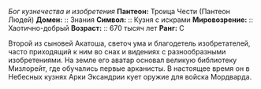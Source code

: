 *Бог кузнечества и изобретения*
**Пантеон:** Троица Чести (Пантеон Людей)
**Домен:** :: Знания
**Символ:**        :: Кузня с искрами
**Мировозрение:**   :: Хаотично-добрый
**Возраст:**     :: 670 тысяч лет
**Ранг:** С

Второй из сыновей Акатоша, светоч ума и благодетель изобретателей, часто приходящий к ним во снах и видениях с разнообразными изобретениями. На земле его аватар основал великую библиотеку Мизлорейт, где обучались первые арканисты. В настоящее время он в Небесных кузнях Арки Эксандрии кует оружие для войска Мордварда.